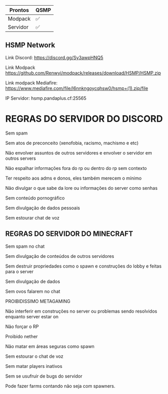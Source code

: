 


| Prontos |QSMP|
| ------------- | ------------- |
| Modpack|✅|
| Servidor|✅|

<p align="center">

## HSMP Network

Link Discord: https://discord.gg/Sy3awpHNQ5


Link Modpack https://github.com/Renwyi/modpack/releases/download/HSMP/HSMP.zip


Link modpack Mediafire: https://www.mediafire.com/file/l6nnkngoycqhsw0/hsmp+(1).zip/file

IP Servidor: hsmp.pandaplus.cf:25565

# REGRAS DO SERVIDOR DO DISCORD
Sem spam

Sem atos de preconceito (xenofobia, racismo, machismo e etc)

Não envolver assuntos de outros servidores e envolver o servidor em outros servers

Não espalhar informações fora do rp ou dentro do rp sem contexto

Ter respeito aos adms e donos, eles também merecem o mínimo

Não divulgar o que sabe da lore ou informações do server como senhas

Sem conteúdo pornográfico

Sem divulgação de dados pessoais

Sem estourar chat de voz


## REGRAS DO SERVIDOR DO MINECRAFT



Sem spam no chat

Sem divulgação de conteúdos de outros servidores

Sem destruir propriedades como o spawn e construções do lobby e feitas para o server

Sem divulgação de dados

Sem ovos falarem no chat

PROIBIDISSIMO METAGAMING

Não interferir em construções no server ou problemas sendo resolvidos enquanto server estar on

Não forçar o RP

Proibido nether

Não matar em áreas seguras como spawn

Sem estourar o chat de voz

Sem matar players inativos

Sem se usufruir de bugs do servidor

Pode fazer farms contando não seja com spawners.
